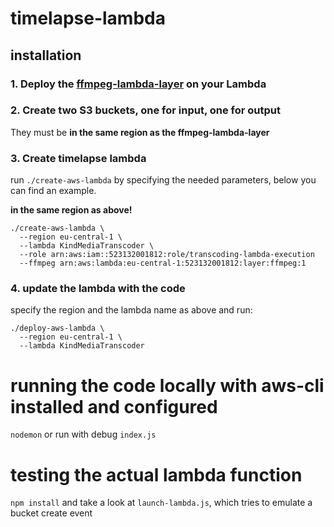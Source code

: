 # timelapse-lambda

## installation

### 1. Deploy the [ffmpeg-lambda-layer](https://serverlessrepo.aws.amazon.com/applications/arn:aws:serverlessrepo:us-east-1:145266761615:applications~ffmpeg-lambda-layer) on your Lambda

### 2. Create two S3 buckets, one for input, one for output

They must be **in the same region as the ffmpeg-lambda-layer**

### 3. Create timelapse lambda

run `./create-aws-lambda` by specifying the needed parameters, below you can find an example.

**in the same region as above!**

```
./create-aws-lambda \
  --region eu-central-1 \
  --lambda KindMediaTranscoder \
  --role arn:aws:iam::523132001812:role/transcoding-lambda-execution
  --ffmpeg arn:aws:lambda:eu-central-1:523132001812:layer:ffmpeg:1
```

### 4. update the lambda with the code

specify the region and the lambda name as above and run:

```
./deploy-aws-lambda \
  --region eu-central-1 \
  --lambda KindMediaTranscoder
```

# running the code locally with aws-cli installed and configured
`nodemon` or run with debug `index.js`

# testing the actual lambda function
`npm install` and take a look at `launch-lambda.js`, which tries to emulate a bucket create event
